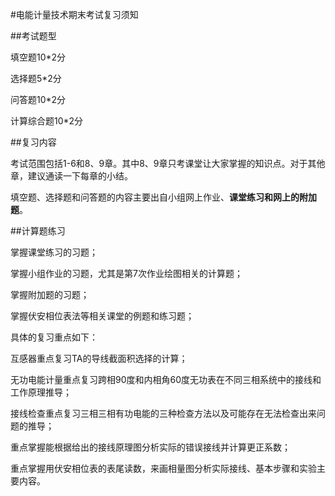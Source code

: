 #电能计量技术期末考试复习须知

##考试题型

填空题10*2分 

选择题5*2分  

问答题10*2分  

计算综合题10*2分  

##复习内容

考试范围包括1-6和8、9章。其中8、9章只考课堂让大家掌握的知识点。对于其他章，建议通读一下每章的小结。

填空题、选择题和问答题的内容主要出自小组网上作业、**课堂练习和网上的附加题**。


##计算题练习

掌握课堂练习的习题；

掌握小组作业的习题，尤其是第7次作业绘图相关的计算题；

掌握附加题的习题；

掌握伏安相位表法等相关课堂的例题和练习题；

具体的复习重点如下：

互感器重点复习TA的导线截面积选择的计算；

无功电能计量重点复习跨相90度和内相角60度无功表在不同三相系统中的接线和工作原理推导；

接线检查重点复习三相三相有功电能的三种检查方法以及可能存在无法检查出来问题的推导；

重点掌握能根据给出的接线原理图分析实际的错误接线并计算更正系数；

重点掌握用伏安相位表的表尾读数，来画相量图分析实际接线、基本步骤和实验主要内容。

